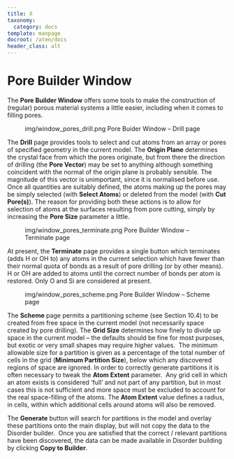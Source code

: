 ```yaml
---
title: X
taxonomy:
  category: docs
template: manpage
docroot: /aten/docs
header_class: alt
---
```



# Pore Builder Window

The **Pore Builder Window** offers some tools to make the construction of (regular) porous material systems a little easier, including when it comes to filling pores.

<figure>
  <image>img/window_pores_drill.png</image>
  <caption>Pore Buider Window – Drill page</caption>
</figure>

The **Drill** page provides tools to select and cut atoms from an array or pores of specified geometry in the current model. The **Origin Plane** determines the crystal face from which the pores originate, but from there the direction of drilling (the **Pore Vector**) may be set to anything although something coincident with the normal of the origin plane is probably sensible. The magnitude of this vector is unimportant, since it is normalised before use.  Once all quantities are suitably defined, the atoms making up the pores may be simply selected (with **Select Atoms**) or deleted from the model (with **Cut Pore(s)**). The reason for providing both these actions is to allow for selection of atoms at the surfaces resulting from pore cutting, simply by increasing the **Pore Size** parameter a little.

<figure>
  <image>img/window_pores_terminate.png</image>
  <caption>Pore Builder Window – Terminate page</caption>
</figure>

At present, the **Terminate** page provides a single button which terminates (adds H or OH to) any atoms in the current selection which have fewer than their normal quota of bonds as a result of pore drilling (or by other means). H or OH are added to atoms until the correct number of bonds per atom is restored. Only O and Si are considered at present.

<figure>
  <image>img/window_pores_scheme.png</image>
  <caption>Pore Builder Window – Scheme page</caption>
</figure>

The **Scheme** page permits a partitioning scheme (see Section 10.4) to be created from free space in the current model (not necessarily space created by pore drilling). The **Grid Size** determines how finely to divide up space in the current model – the defaults should be fine for most purposes, but exotic or very small shapes may require higher values.  The minimum allowable size for a partition is given as a percentage of the total number of cells in the grid (**Minimum Partition Size**), below which any discovered regions of space are ignored. In order to correctly generate partitions it is often necessary to tweak the **Atom Extent** parameter.  Any grid cell in which an atom exists is considered ‘full’ and not part of any partition, but in most cases this is not sufficient and more space must be excluded to account for the real space-filling of the atoms. The **Atom Extent** value defines a radius, in cells, within which additional cells around atoms will also be removed.

The **Generate** button will search for partitions in the model and overlay these partitions onto the main display, but will not copy the data to the Disorder builder.  Once you are satisfied that the correct / relevant partitions have been discovered, the data can be made available in Disorder building by clicking **Copy to Builder**.


